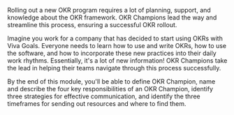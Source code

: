 Rolling out a new OKR program requires a lot of planning, support, and knowledge about the OKR framework. OKR Champions lead the way and streamline this process, ensuring a successful OKR rollout.

Imagine you work for a company that has decided to start using OKRs with Viva Goals. Everyone needs to learn how to use and write OKRs, how to use the software, and how to incorporate these new practices into their daily work rhythms. Essentially, it's a lot of new information! OKR Champions take the lead in helping their teams navigate through this process successfully.

By the end of this module, you'll be able to define OKR Champion, name and describe the four key responsibilities of an OKR Champion, identify three strategies for effective communication, and identify the three timeframes for sending out resources and where to find them.
